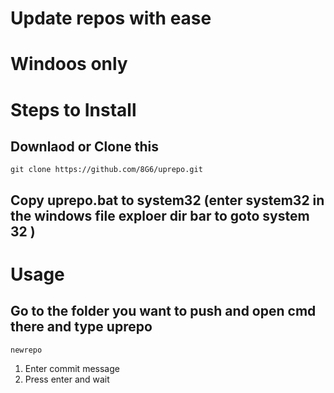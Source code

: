 # Update repos with ease
# Windoos only
# Steps to Install

## Downlaod or Clone this
```
git clone https://github.com/8G6/uprepo.git
```
## Copy uprepo.bat to system32 (enter system32 in the windows file exploer dir bar to goto system 32 )
# Usage
## Go to the folder you want to push and open cmd there and type uprepo
```
newrepo
```
1. Enter commit message
2. Press enter and wait
